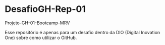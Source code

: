 # DesafioGH-Rep-01
Projeto-GH-01-Bootcamp-MRV

Esse repositório é apenas para um desafio dentro da DIO (Digital Inovation One) sobre como utilizar o GitHub.
